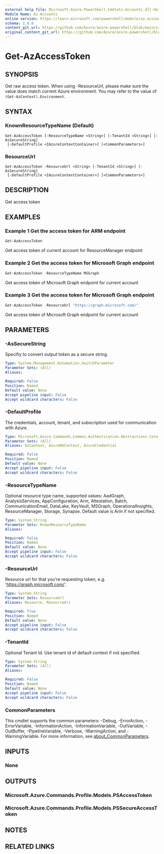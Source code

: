 ```yaml
---
external help file: Microsoft.Azure.PowerShell.Cmdlets.Accounts.dll-Help.xml
Module Name: Az.Accounts
online version: https://learn.microsoft.com/powershell/module/az.accounts/get-azaccesstoken
schema: 2.0.0
content_git_url: https://github.com/Azure/azure-powershell/blob/main/src/Accounts/Accounts/help/Get-AzAccessToken.md
original_content_git_url: https://github.com/Azure/azure-powershell/blob/main/src/Accounts/Accounts/help/Get-AzAccessToken.md
---
```


# Get-AzAccessToken

## SYNOPSIS
Get raw access token. When using -ResourceUrl, please make sure the value does match current Azure environment. You may refer to the value of `(Get-AzContext).Environment`.

## SYNTAX

### KnownResourceTypeName (Default)
```
Get-AzAccessToken [-ResourceTypeName <String>] [-TenantId <String>] [-AsSecureString]
 [-DefaultProfile <IAzureContextContainer>] [<CommonParameters>]
```

### ResourceUrl
```
Get-AzAccessToken -ResourceUrl <String> [-TenantId <String>] [-AsSecureString]
 [-DefaultProfile <IAzureContextContainer>] [<CommonParameters>]
```

## DESCRIPTION
Get access token

## EXAMPLES

### Example 1 Get the access token for ARM endpoint
```powershell
Get-AzAccessToken
```

Get access token of current account for ResourceManager endpoint

### Example 2 Get the access token for Microsoft Graph endpoint
```powershell
Get-AzAccessToken -ResourceTypeName MSGraph
```

Get access token of Microsoft Graph endpoint for current account

### Example 3 Get the access token for Microsoft Graph endpoint
```powershell
Get-AzAccessToken -ResourceUrl "https://graph.microsoft.com/"
```

Get access token of Microsoft Graph endpoint for current account

## PARAMETERS

### -AsSecureString
Specifiy to convert output token as a secure string.

```yaml
Type: System.Management.Automation.SwitchParameter
Parameter Sets: (All)
Aliases:

Required: False
Position: Named
Default value: None
Accept pipeline input: False
Accept wildcard characters: False
```

### -DefaultProfile
The credentials, account, tenant, and subscription used for communication with Azure.

```yaml
Type: Microsoft.Azure.Commands.Common.Authentication.Abstractions.Core.IAzureContextContainer
Parameter Sets: (All)
Aliases: AzContext, AzureRmContext, AzureCredential

Required: False
Position: Named
Default value: None
Accept pipeline input: False
Accept wildcard characters: False
```

### -ResourceTypeName
Optional resource type name, supported values: AadGraph, AnalysisServices, AppConfiguration, Arm, Attestation, Batch, CommunicationEmail, DataLake, KeyVault, MSGraph, OperationalInsights, ResourceManager, Storage, Synapse. Default value is Arm if not specified.

```yaml
Type: System.String
Parameter Sets: KnownResourceTypeName
Aliases:

Required: False
Position: Named
Default value: None
Accept pipeline input: False
Accept wildcard characters: False
```

### -ResourceUrl
Resource url for that you're requesting token, e.g. 'https://graph.microsoft.com/'.

```yaml
Type: System.String
Parameter Sets: ResourceUrl
Aliases: Resource, ResourceUri

Required: True
Position: Named
Default value: None
Accept pipeline input: False
Accept wildcard characters: False
```

### -TenantId
Optional Tenant Id. Use tenant id of default context if not specified.

```yaml
Type: System.String
Parameter Sets: (All)
Aliases:

Required: False
Position: Named
Default value: None
Accept pipeline input: False
Accept wildcard characters: False
```

### CommonParameters
This cmdlet supports the common parameters: -Debug, -ErrorAction, -ErrorVariable, -InformationAction, -InformationVariable, -OutVariable, -OutBuffer, -PipelineVariable, -Verbose, -WarningAction, and -WarningVariable. For more information, see [about_CommonParameters](http://go.microsoft.com/fwlink/?LinkID=113216).

## INPUTS

### None

## OUTPUTS

### Microsoft.Azure.Commands.Profile.Models.PSAccessToken

### Microsoft.Azure.Commands.Profile.Models.PSSecureAccessToken

## NOTES

## RELATED LINKS
